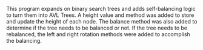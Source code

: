 This program expands on binary search trees and adds self-balancing logic to turn them into AVL Trees. A height value and method was added to store and update the height of each node. The balance method was also added to determine if the tree needs to be balanced or not. If the tree needs to be rebalanced, the left and right rotation methods were added to accomplish the balancing.
